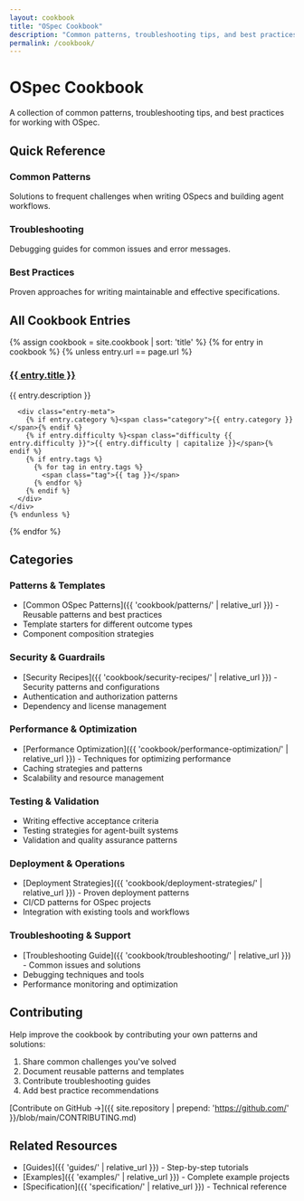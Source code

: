 ```yaml
---
layout: cookbook
title: "OSpec Cookbook"
description: "Common patterns, troubleshooting tips, and best practices"
permalink: /cookbook/
---
```


# OSpec Cookbook

A collection of common patterns, troubleshooting tips, and best practices for working with OSpec.

## Quick Reference

### Common Patterns
Solutions to frequent challenges when writing OSpecs and building agent workflows.

### Troubleshooting
Debugging guides for common issues and error messages.

### Best Practices
Proven approaches for writing maintainable and effective specifications.

## All Cookbook Entries

<div class="cookbook-list">
  {% assign cookbook = site.cookbook | sort: 'title' %}
  {% for entry in cookbook %}
    {% unless entry.url == page.url %}
    <div class="cookbook-entry">
      <h3><a href="{{ entry.url | relative_url }}">{{ entry.title }}</a></h3>
      <p>{{ entry.description }}</p>
      
      <div class="entry-meta">
        {% if entry.category %}<span class="category">{{ entry.category }}</span>{% endif %}
        {% if entry.difficulty %}<span class="difficulty {{ entry.difficulty }}">{{ entry.difficulty | capitalize }}</span>{% endif %}
        {% if entry.tags %}
          {% for tag in entry.tags %}
            <span class="tag">{{ tag }}</span>
          {% endfor %}
        {% endif %}
      </div>
    </div>
    {% endunless %}
  {% endfor %}
</div>

## Categories

### Patterns & Templates
- [Common OSpec Patterns]({{ 'cookbook/patterns/' | relative_url }}) - Reusable patterns and best practices
- Template starters for different outcome types
- Component composition strategies

### Security & Guardrails
- [Security Recipes]({{ 'cookbook/security-recipes/' | relative_url }}) - Security patterns and configurations
- Authentication and authorization patterns
- Dependency and license management

### Performance & Optimization
- [Performance Optimization]({{ 'cookbook/performance-optimization/' | relative_url }}) - Techniques for optimizing performance
- Caching strategies and patterns
- Scalability and resource management

### Testing & Validation
- Writing effective acceptance criteria
- Testing strategies for agent-built systems
- Validation and quality assurance patterns

### Deployment & Operations
- [Deployment Strategies]({{ 'cookbook/deployment-strategies/' | relative_url }}) - Proven deployment patterns
- CI/CD patterns for OSpec projects
- Integration with existing tools and workflows

### Troubleshooting & Support
- [Troubleshooting Guide]({{ 'cookbook/troubleshooting/' | relative_url }}) - Common issues and solutions
- Debugging techniques and tools
- Performance monitoring and optimization

## Contributing

Help improve the cookbook by contributing your own patterns and solutions:

1. Share common challenges you've solved
2. Document reusable patterns and templates
3. Contribute troubleshooting guides
4. Add best practice recommendations

[Contribute on GitHub →]({{ site.repository | prepend: 'https://github.com/' }}/blob/main/CONTRIBUTING.md)

## Related Resources

- [Guides]({{ 'guides/' | relative_url }}) - Step-by-step tutorials
- [Examples]({{ 'examples/' | relative_url }}) - Complete example projects
- [Specification]({{ 'specification/' | relative_url }}) - Technical reference